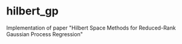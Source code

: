 # hilbert_gp
Implementation of paper "Hilbert Space Methods for Reduced-Rank Gaussian Process Regression"
